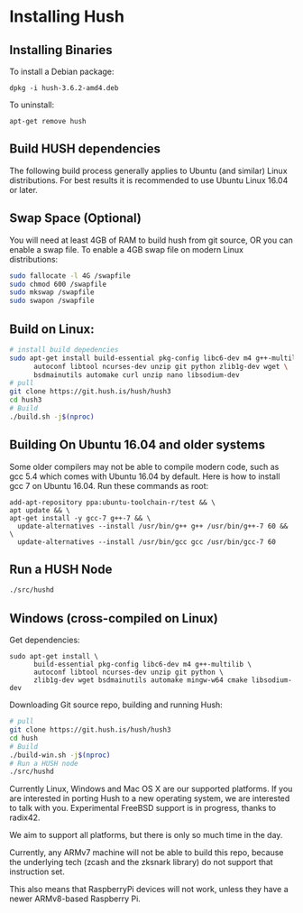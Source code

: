 # Installing Hush

## Installing Binaries

To install a Debian package:

	dpkg -i hush-3.6.2-amd4.deb

To uninstall:

	apt-get remove hush

## Build HUSH dependencies

The following build process generally applies to Ubuntu (and similar) Linux
distributions. For best results it is recommended to use Ubuntu Linux 16.04
or later.

## Swap Space (Optional)
You will need at least 4GB of RAM to build hush from git source, OR you can
enable a swap file. To enable a 4GB swap file on modern Linux distributions:

```sh
sudo fallocate -l 4G /swapfile
sudo chmod 600 /swapfile
sudo mkswap /swapfile
sudo swapon /swapfile
```

## Build on Linux:


```sh
# install build depedencies
sudo apt-get install build-essential pkg-config libc6-dev m4 g++-multilib \
      autoconf libtool ncurses-dev unzip git python zlib1g-dev wget \
      bsdmainutils automake curl unzip nano libsodium-dev
# pull
git clone https://git.hush.is/hush/hush3
cd hush3
# Build
./build.sh -j$(nproc)
```

## Building On Ubuntu 16.04 and older systems

Some older compilers may not be able to compile modern code, such as gcc 5.4 which comes with Ubuntu 16.04 by default. Here is how to install gcc 7 on Ubuntu 16.04. Run these commands as root:

```
add-apt-repository ppa:ubuntu-toolchain-r/test && \
apt update && \
apt-get install -y gcc-7 g++-7 && \
  update-alternatives --install /usr/bin/g++ g++ /usr/bin/g++-7 60 && \
  update-alternatives --install /usr/bin/gcc gcc /usr/bin/gcc-7 60
```

## Run a HUSH Node

```sh
./src/hushd
```

## Windows (cross-compiled on Linux)
Get dependencies:
```ssh
sudo apt-get install \
      build-essential pkg-config libc6-dev m4 g++-multilib \
      autoconf libtool ncurses-dev unzip git python \
      zlib1g-dev wget bsdmainutils automake mingw-w64 cmake libsodium-dev
```

Downloading Git source repo, building and running Hush:

```sh
# pull
git clone https://git.hush.is/hush/hush3
cd hush
# Build
./build-win.sh -j$(nproc)
# Run a HUSH node
./src/hushd
```

Currently Linux,  Windows and Mac OS X are our supported platforms. If you
are interested in porting Hush to a new operating system, we are interested
to talk with you. Experimental FreeBSD support is in progress, thanks to radix42.

We aim to support all platforms, but there is only so much time in the day.

Currently, any ARMv7 machine will not be able to build this repo, because the
underlying tech (zcash and the zksnark library) do not support that instruction
set.

This also means that RaspberryPi devices will not work, unless they have a
newer ARMv8-based Raspberry Pi.

